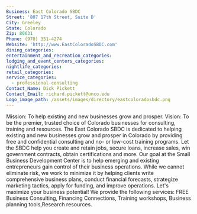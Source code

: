 ```yaml
---
Business: East Colorado SBDC
Street: '807 17th Street, Suite D'
City: Greeley
State: Colorado
Zip: 80631
Phone: (970) 351-4274
Website: 'http://www.EastColoradoSBDC.com'
dining_categories:
entertainment_and_recreation_categories:
lodging_and_event_centers_categories:
nightlife_categories:
retail_categories:
service_categories:
  - professional-consulting
Contact_Name: Dick Pickett
Contact_Email: richard.pickett@unco.edu
Logo_image_path: /assets/images/directory/eastcoloradosbdc.png
---
```



Mission: To help existing and new businesses grow and prosper. Vision: To be the premier, trusted choice of Colorado businesses for consulting, training and resources. The East Colorado SBDC is dedicated to helping existing and new businesses grow and prosper in Colorado by providing free and confidential consulting and no- or low-cost training programs. Let the SBDC help you create and retain jobs, secure loans, increase sales, win government contracts, obtain certifications and more. Our goal at the Small Business Development Center is to help emerging and existing entrepreneurs gain control of their business operations. While we cannot eliminate risk, we work to minimize it by helping clients write comprehensive business plans, conduct financial forecasts, strategize marketing tactics, apply for funding, and improve operations. Let's maximize your business potential! We provide the following services: FREE Business Consulting, Financing Connections, Training workshops, Business planning tools,Research resources.